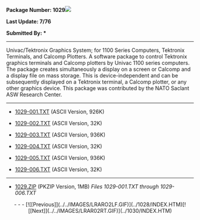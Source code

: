 <x-sas-window top="330" bottom="768" left="52" right="582">



<b>Package Number: 1029![](../../IMAGES/OS2200.JPG)</b>


<b>Last Update: 7/76</b>


<b>Submitted By: *</b>


&#10;
- - -
Univac/Tektronix Graphics System; for 1100 Series Computers,
Tektronix Terminals, and Calcomp Plotters. A software package to
control Tektronix graphics terminals and Calcomp plotters by Univac
1100 series computers. The package creates simultaneously a display
on a screen or Calcomp and a display file on mass storage. This is
device-independent and can be subsequently displayed on a Tektronix
terminal, a Calcomp plotter, or any other graphics device. This
package was contributed by the NATO Saclant ASW Research Center.


&#10;
- - -



   
- [1029-001.TXT](1029-001.TXT)
       (ASCII Version, 926K)
    
    
       
- [1029-002.TXT](1029-002.TXT)
       (ASCII Version, 32K)
    
    
       
- [1029-003.TXT](1029-003.TXT)
       (ASCII Version, 936K)
    
    
       
- [1029-004.TXT](1029-004.TXT)
       (ASCII Version, 32K)
    
    
       
- [1029-005.TXT](1029-005.TXT)
       (ASCII Version, 936K)
    
    
       
- [1029-006.TXT](1029-006.TXT)
       (ASCII Version, 32K)


&#10;
- - -



   
- [1029.ZIP](1029.ZIP)
       (PKZIP Version, 1MB) <i>Files 1029-001.TXT through
       1029-006.TXT</i>


<center>
- - -
[![[Previous]](../../IMAGES/LRARO2LF.GIF)](../1028/INDEX.HTM)[![[Next]](../../IMAGES/LRAR02RT.GIF)](../1030/INDEX.HTM)
</center>


</x-sas-window>